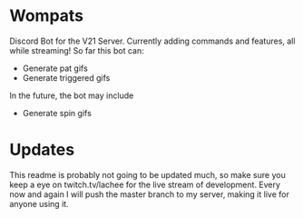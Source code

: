 # Wompats
Discord Bot for the V21 Server. Currently adding commands and features, all while streaming!
So far this bot can:
- Generate pat gifs
- Generate triggered gifs

In the future, the bot may include
- Generate spin gifs

# Updates
This readme is probably not going to be updated much, so make sure you keep a eye on twitch.tv/lachee for the live stream of development. Every now and again I will push the master branch to my server, making it live for anyone using it.
